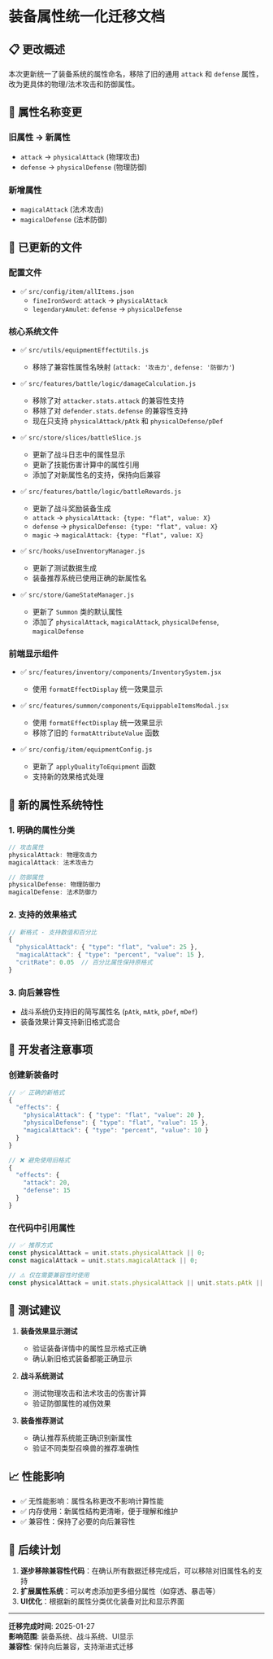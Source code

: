 # 装备属性统一化迁移文档

## 📋 更改概述

本次更新统一了装备系统的属性命名，移除了旧的通用 `attack` 和 `defense` 属性，改为更具体的物理/法术攻击和防御属性。

## 🔄 属性名称变更

### 旧属性 → 新属性
- `attack` → `physicalAttack` (物理攻击)
- `defense` → `physicalDefense` (物理防御)

### 新增属性
- `magicalAttack` (法术攻击)
- `magicalDefense` (法术防御)

## 📁 已更新的文件

### 配置文件
- ✅ `src/config/item/allItems.json`
  - `fineIronSword`: `attack` → `physicalAttack`
  - `legendaryAmulet`: `defense` → `physicalDefense`

### 核心系统文件
- ✅ `src/utils/equipmentEffectUtils.js`
  - 移除了兼容性属性名映射 (`attack: '攻击力'`, `defense: '防御力'`)

- ✅ `src/features/battle/logic/damageCalculation.js`
  - 移除了对 `attacker.stats.attack` 的兼容性支持
  - 移除了对 `defender.stats.defense` 的兼容性支持
  - 现在只支持 `physicalAttack/pAtk` 和 `physicalDefense/pDef`

- ✅ `src/store/slices/battleSlice.js`
  - 更新了战斗日志中的属性显示
  - 更新了技能伤害计算中的属性引用
  - 添加了对新属性名的支持，保持向后兼容

- ✅ `src/features/battle/logic/battleRewards.js`
  - 更新了战斗奖励装备生成
  - `attack` → `physicalAttack: {type: "flat", value: X}`
  - `defense` → `physicalDefense: {type: "flat", value: X}`
  - `magic` → `magicalAttack: {type: "flat", value: X}`

- ✅ `src/hooks/useInventoryManager.js`
  - 更新了测试数据生成
  - 装备推荐系统已使用正确的新属性名

- ✅ `src/store/GameStateManager.js`
  - 更新了 `Summon` 类的默认属性
  - 添加了 `physicalAttack`, `magicalAttack`, `physicalDefense`, `magicalDefense`

### 前端显示组件
- ✅ `src/features/inventory/components/InventorySystem.jsx`
  - 使用 `formatEffectDisplay` 统一效果显示

- ✅ `src/features/summon/components/EquippableItemsModal.jsx`
  - 使用 `formatEffectDisplay` 统一效果显示
  - 移除了旧的 `formatAttributeValue` 函数

- ✅ `src/config/item/equipmentConfig.js`
  - 更新了 `applyQualityToEquipment` 函数
  - 支持新的效果格式处理

## 🎯 新的属性系统特性

### 1. 明确的属性分类
```javascript
// 攻击属性
physicalAttack: 物理攻击力
magicalAttack: 法术攻击力

// 防御属性  
physicalDefense: 物理防御力
magicalDefense: 法术防御力
```

### 2. 支持的效果格式
```javascript
// 新格式 - 支持数值和百分比
{
  "physicalAttack": { "type": "flat", "value": 25 },
  "magicalAttack": { "type": "percent", "value": 15 },
  "critRate": 0.05  // 百分比属性保持原格式
}
```

### 3. 向后兼容性
- 战斗系统仍支持旧的简写属性名 (`pAtk`, `mAtk`, `pDef`, `mDef`)
- 装备效果计算支持新旧格式混合

## 🔧 开发者注意事项

### 创建新装备时
```javascript
// ✅ 正确的新格式
{
  "effects": {
    "physicalAttack": { "type": "flat", "value": 20 },
    "physicalDefense": { "type": "flat", "value": 15 },
    "magicalAttack": { "type": "percent", "value": 10 }
  }
}

// ❌ 避免使用旧格式
{
  "effects": {
    "attack": 20,
    "defense": 15
  }
}
```

### 在代码中引用属性
```javascript
// ✅ 推荐方式
const physicalAttack = unit.stats.physicalAttack || 0;
const magicalAttack = unit.stats.magicalAttack || 0;

// ⚠️ 仅在需要兼容性时使用
const physicalAttack = unit.stats.physicalAttack || unit.stats.pAtk || 0;
```

## 🧪 测试建议

1. **装备效果显示测试**
   - 验证装备详情中的属性显示格式正确
   - 确认新旧格式装备都能正确显示

2. **战斗系统测试**
   - 测试物理攻击和法术攻击的伤害计算
   - 验证防御属性的减伤效果

3. **装备推荐测试**
   - 确认推荐系统能正确识别新属性
   - 验证不同类型召唤兽的推荐准确性

## 📈 性能影响

- ✅ 无性能影响：属性名称更改不影响计算性能
- ✅ 内存使用：新属性结构更清晰，便于理解和维护
- ✅ 兼容性：保持了必要的向后兼容性

## 🚀 后续计划

1. **逐步移除兼容性代码**：在确认所有数据迁移完成后，可以移除对旧属性名的支持
2. **扩展属性系统**：可以考虑添加更多细分属性（如穿透、暴击等）
3. **UI优化**：根据新的属性分类优化装备对比和显示界面

---

**迁移完成时间**: 2025-01-27  
**影响范围**: 装备系统、战斗系统、UI显示  
**兼容性**: 保持向后兼容，支持渐进式迁移 